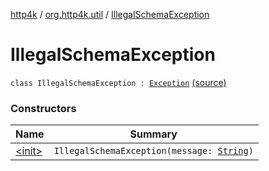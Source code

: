 [http4k](../../index.md) / [org.http4k.util](../index.md) / [IllegalSchemaException](./index.md)

# IllegalSchemaException

`class IllegalSchemaException : `[`Exception`](https://kotlinlang.org/api/latest/jvm/stdlib/kotlin/-exception/index.html) [(source)](https://github.com/http4k/http4k/blob/master/http4k-contract/src/main/kotlin/org/http4k/util/JsonSchema.kt#L11)

### Constructors

| Name | Summary |
|---|---|
| [&lt;init&gt;](-init-.md) | `IllegalSchemaException(message: `[`String`](https://kotlinlang.org/api/latest/jvm/stdlib/kotlin/-string/index.html)`)` |
